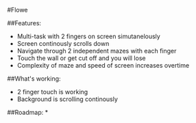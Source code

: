#Flowe


##Features:
* Multi-task with 2 fingers on screen simutanelously 
* Screen continously scrolls down
* Navigate through 2 independent mazes with each finger
* Touch the wall or get cut off and you will lose
* Complexity of maze and speed of screen increases overtime

##What's working:
- 2 finger touch is working
- Background is scrolling continously

##Roadmap:
*



